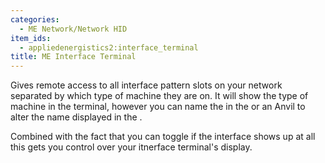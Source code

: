 ```yaml
---
categories:
  - ME Network/Network HID
item_ids:
  - appliedenergistics2:interface_terminal
title: ME Interface Terminal
---
```


Gives remote access to all interface pattern slots on your network separated
by which type of machine they are on. It will show the type of machine in the
terminal, however you can name the <ItemLink
id="appliedenergistics2:item_interface"/> in the <ItemLink
id="appliedenergistics2:inscriber"/> or an Anvil to alter the name
displayed in the <ItemLink
id="appliedenergistics2:interface_terminal"/>.

Combined with the fact that you can toggle if the interface shows up at all
this gets you control over your itnerface terminal's display.

<RecipeFor id="appliedenergistics2:interface_terminal"/>
